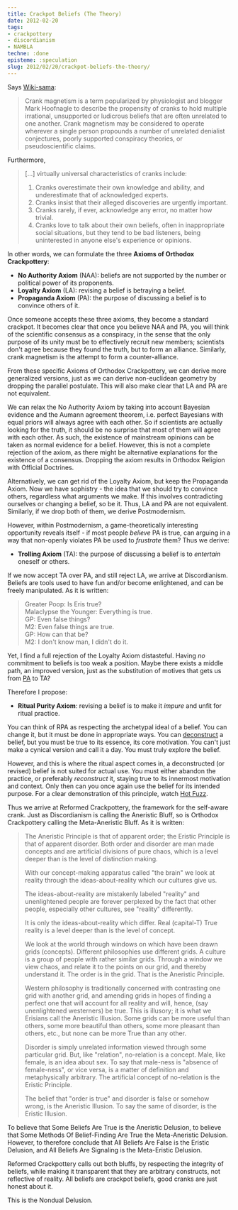 ```yaml
---
title: Crackpot Beliefs (The Theory)
date: 2012-02-20
tags:
- crackpottery
- discordianism
- NAMBLA
techne: :done
episteme: :speculation
slug: 2012/02/20/crackpot-beliefs-the-theory/
---
```


Says [Wiki-sama](http://en.wikipedia.org/wiki/Crank_%28person%29):

> Crank magnetism is a term popularized by physiologist and blogger Mark Hoofnagle to describe the propensity of cranks to hold multiple irrational, unsupported or ludicrous beliefs that are often unrelated to one another. Crank magnetism may be considered to operate wherever a single person propounds a number of unrelated denialist conjectures, poorly supported conspiracy theories, or pseudoscientific claims.

Furthermore, 

> [...] virtually universal characteristics of cranks include:
> 
> 1. Cranks overestimate their own knowledge and ability, and underestimate that of acknowledged experts.
> 2. Cranks insist that their alleged discoveries are urgently important.
> 3. Cranks rarely, if ever, acknowledge any error, no matter how trivial.
> 4. Cranks love to talk about their own beliefs, often in inappropriate social situations, but they tend to be bad listeners, being uninterested in anyone else's experience or opinions.

In other words, we can formulate the three **Axioms of Orthodox Crackpottery**:

- **No Authority Axiom** (NAA): beliefs are not supported by the number or political power of its proponents.
- **Loyalty Axiom** (LA): revising a belief is betraying a belief.
- **Propaganda Axiom** (PA): the purpose of discussing a belief is to convince others of it.

Once someone accepts these three axioms, they become a standard crackpot. It becomes clear that once you believe NAA and PA, you will think of the scientific consensus as a conspiracy, in the sense that the only purpose of its unity must be to effectively recruit new members; scientists don't agree because they found the truth, but to form an alliance. Similarly, crank magnetism is the attempt to form a counter-alliance.

From these specific Axioms of Orthodox Crackpottery, we can derive more generalized versions, just as we can derive non-euclidean geometry by dropping the parallel postulate. This will also make clear that LA and PA are not equivalent.

We can relax the No Authority Axiom by taking into account Bayesian evidence and the Aumann agreement theorem, i.e. perfect Bayesians with equal priors will always agree with each other. So if scientists are actually looking for the truth, it should be no surprise that most of them will agree with each other. As such, the existence of mainstream opinions can be taken as normal evidence for a belief. However, this is not a complete rejection of the axiom, as there might be alternative explanations for the existence of a consensus. Dropping the axiom results in Orthodox Religion with Official Doctrines.

Alternatively, we can get rid of the Loyalty Axiom, but keep the Propaganda Axiom. Now we have sophistry - the idea that we should try to convince others, regardless what arguments we make. If this involves contradicting ourselves or changing a belief, so be it. Thus, LA and PA are not equivalent. Similarly, if we drop both of them, we derive Postmodernism.

However, within Postmodernism, a game-theoretically interesting opportunity reveals itself - if most people *believe* PA is true, can arguing in a way that non-openly violates PA be used to *frustrate* them? Thus we derive:

- **Trolling Axiom** (TA): the purpose of discussing a belief is to *entertain* oneself or others.

If we now accept TA over PA, and still reject LA, we arrive at Discordianism. Beliefs are tools used to have fun and/or become enlightened, and can be freely manipulated. As it is written:

> Greater Poop: Is Eris true?  
> Malaclypse the Younger: Everything is true.  
> GP: Even false things?  
> M2: Even false things are true.  
> GP: How can that be?  
> M2: I don't know man, I didn't do it.  

Yet, I find a full rejection of the Loyalty Axiom distasteful. Having *no* commitment to beliefs is too weak a position. Maybe there exists a middle path, an improved version, just as the substitution of motives that gets us from [PA](http://en.wikipedia.org/wiki/Laws_of_Form) to TA?

Therefore I propose:

- **Ritual Purity Axiom**: revising a belief is to make it *impure* and unfit for ritual practice.

You can think of RPA as respecting the archetypal ideal of a belief. You can change it, but it must be done in appropriate ways. You can [deconstruct](http://tvtropes.org/pmwiki/pmwiki.php/Main/Deconstruction) a belief, but you must be true to its essence, its core motivation. You can't just make a cynical version and call it a day. You must truly explore the belief.

However, and this is where the ritual aspect comes in, a deconstructed (or revised) belief is not suited for actual use. You must either abandon the practice, or preferably *reconstruct* it, staying true to its innermost motivation and context. Only then can you once again use the belief for its intended purpose. For a clear demonstration of this principle, watch [Hot Fuzz](http://en.wikipedia.org/wiki/Hot_Fuzz).

Thus we arrive at Reformed Crackpottery, the framework for the self-aware crank. Just as Discordianism is calling the Aneristic Bluff, so is Orthodox Crackpottery calling the Meta-Aneristic Bluff. As it is written:

> The Aneristic Principle is that of apparent order; the Eristic Principle is that of apparent disorder. Both order and disorder are man made concepts and are artificial divisions of pure chaos, which is a level deeper than is the level of distinction making.
> 
> With our concept-making apparatus called "the brain" we look at reality through the ideas-about-reality which our cultures give us.
> 
> The ideas-about-reality are mistakenly labeled "reality" and unenlightened people are forever perplexed by the fact that other people, especially other cultures, see "reality" differently.
>
> It is only the ideas-about-reality which differ. Real (capital-T) True reality is a level deeper than is the level of concept.
> 
> We look at the world through windows on which have been drawn grids (concepts). Different philosophies use different grids. A culture is a group of people with rather similar grids. Through a window we view chaos, and relate it to the points on our grid, and thereby understand it. The order is in the grid. That is the Aneristic Principle.
> 
> Western philosophy is traditionally concerned with contrasting one grid with another grid, and amending grids in hopes of finding a perfect one that will account for all reality and will, hence, (say unenlightened westerners) be true. This is illusory; it is what we Erisians call the Aneristic Illusion. Some grids can be more useful than others, some more beautiful than others, some more pleasant than others, etc., but none can be more True than any other.
> 
> Disorder is simply unrelated information viewed through some particular grid. But, like "relation", no-relation is a concept. Male, like female, is an idea about sex. To say that male-ness is "absence of female-ness", or vice versa, is a matter of definition and metaphysically arbitrary. The artificial concept of no-relation is the Eristic Principle.
> 
> The belief that "order is true" and disorder is false or somehow wrong, is the Aneristic Illusion. To say the same of disorder, is the Eristic Illusion.

To believe that Some Beliefs Are True is the Aneristic Delusion, to believe that Some Methods Of Belief-Finding Are True the Meta-Aneristic Delusion. However, to therefore conclude that All Beliefs Are False is the Eristic Delusion, and All Beliefs Are Signaling is the Meta-Eristic Delusion.

Reformed Crackpottery calls out both bluffs, by respecting the integrity of beliefs, while making it transparent that they are arbitrary constructs, not reflective of reality. All beliefs are crackpot beliefs, good cranks are just honest about it.

This is the Nondual Delusion.